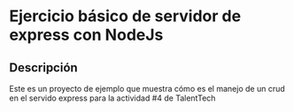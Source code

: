 # Ejercicio básico de servidor de express con NodeJs

## Descripción
Este es un proyecto de ejemplo que muestra cómo es el manejo de un crud en el servido express para la actividad #4 de TalentTech